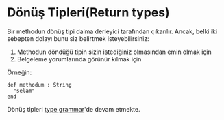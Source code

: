 # Dönüş Tipleri(Return types)

Bir methodun dönüş tipi daima derleyici tarafından çıkarılır. Ancak, belki iki sebepten dolayı bunu siz belirtmek isteyebilirsiniz:

1. Methodun döndüğü tipin sizin istediğiniz olmasından emin olmak için
2. Belgeleme yorumlarında görünür kılmak için

Örneğin:

```crystal
def methodum : String
  "selam"
end
```

Dönüş tipleri [type grammar](type_grammar.html)'de devam etmekte.
